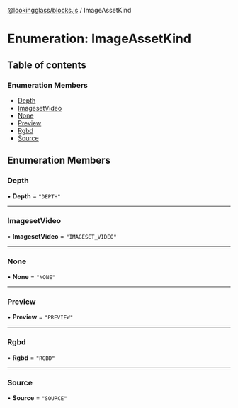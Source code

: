 [@lookingglass/blocks.js](../README.md) / ImageAssetKind

# Enumeration: ImageAssetKind

## Table of contents

### Enumeration Members

- [Depth](ImageAssetKind.md#depth)
- [ImagesetVideo](ImageAssetKind.md#imagesetvideo)
- [None](ImageAssetKind.md#none)
- [Preview](ImageAssetKind.md#preview)
- [Rgbd](ImageAssetKind.md#rgbd)
- [Source](ImageAssetKind.md#source)

## Enumeration Members

### Depth

• **Depth** = ``"DEPTH"``

___

### ImagesetVideo

• **ImagesetVideo** = ``"IMAGESET_VIDEO"``

___

### None

• **None** = ``"NONE"``

___

### Preview

• **Preview** = ``"PREVIEW"``

___

### Rgbd

• **Rgbd** = ``"RGBD"``

___

### Source

• **Source** = ``"SOURCE"``
